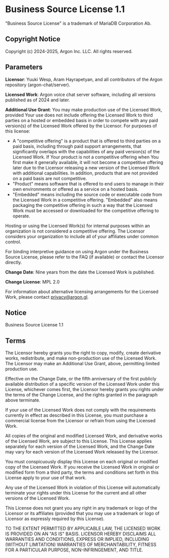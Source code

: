 # Business Source License 1.1
"Business Source License" is a trademark of MariaDB Corporation Ab.

## Copyright Notice

Copyright (c) 2024-2025, Argon Inc. LLC. 
All rights reserved.

## Parameters

**Licensor**: Yuuki Wesp, Aram Hayrapetyan, and all contributors of the Argon repository (argon-chat/server).

**Licensed Work**: Argon voice chat server software, including all versions published as of 2024 and later.

**Additional Use Grant**: You may make production use of the Licensed Work, provided Your use does not include offering the Licensed Work to third parties on a hosted or embedded basis in order to compete with any paid version(s) of the Licensed Work offered by the Licensor. For purposes of this license:

- A "competitive offering" is a product that is offered to third parties on a paid basis, including through paid support arrangements, that significantly overlaps with the capabilities of any paid version(s) of the Licensed Work. If Your product is not a competitive offering when You first make it generally available, it will not become a competitive offering later due to the Licensor releasing a new version of the Licensed Work with additional capabilities. In addition, products that are not provided on a paid basis are not competitive.
- "Product" means software that is offered to end users to manage in their own environments or offered as a service on a hosted basis.
- "Embedded" means including the source code or executable code from the Licensed Work in a competitive offering. "Embedded" also means packaging the competitive offering in such a way that the Licensed Work must be accessed or downloaded for the competitive offering to operate.

Hosting or using the Licensed Work(s) for internal purposes within an organization is not considered a competitive offering. The Licensor considers your organization to include all of your affiliates under common control.

For binding interpretive guidance on using Argon under the Business Source License, please refer to the FAQ (if available) or contact the Licensor directly.

**Change Date**: Nine years from the date the Licensed Work is published.

**Change License**: MPL 2.0

For information about alternative licensing arrangements for the Licensed Work, please contact privacy@argon.gl.

## Notice

Business Source License 1.1

## Terms

The Licensor hereby grants you the right to copy, modify, create derivative works, redistribute, and make non-production use of the Licensed Work. The Licensor may make an Additional Use Grant, above, permitting limited production use.

Effective on the Change Date, or the fifth anniversary of the first publicly available distribution of a specific version of the Licensed Work under this License, whichever comes first, the Licensor hereby grants you rights under the terms of the Change License, and the rights granted in the paragraph above terminate.

If your use of the Licensed Work does not comply with the requirements currently in effect as described in this License, you must purchase a commercial license from the Licensor or refrain from using the Licensed Work.

All copies of the original and modified Licensed Work, and derivative works of the Licensed Work, are subject to this License. This License applies separately for each version of the Licensed Work, and the Change Date may vary for each version of the Licensed Work released by the Licensor.

You must conspicuously display this License on each original or modified copy of the Licensed Work. If you receive the Licensed Work in original or modified form from a third party, the terms and conditions set forth in this License apply to your use of that work.

Any use of the Licensed Work in violation of this License will automatically terminate your rights under this License for the current and all other versions of the Licensed Work.

This License does not grant you any right in any trademark or logo of the Licensor or its affiliates (provided that you may use a trademark or logo of Licensor as expressly required by this License).

TO THE EXTENT PERMITTED BY APPLICABLE LAW, THE LICENSED WORK IS PROVIDED ON AN "AS IS" BASIS. LICENSOR HEREBY DISCLAIMS ALL WARRANTIES AND CONDITIONS, EXPRESS OR IMPLIED, INCLUDING (WITHOUT LIMITATION) WARRANTIES OF MERCHANTABILITY, FITNESS FOR A PARTICULAR PURPOSE, NON-INFRINGEMENT, AND TITLE.
